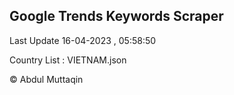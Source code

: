 

## Google Trends Keywords Scraper 
 
Last Update 16-04-2023 , 05:58:50

Country List :
VIETNAM.json



© Abdul Muttaqin 

